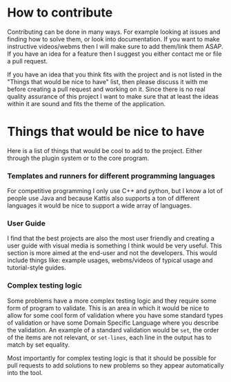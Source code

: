# How to contribute

Contributing can be done in many ways. For example looking at issues
and finding how to solve them, or look into documentation. If you want
to make instructive videos/webms then I will make sure to add
them/link them ASAP. If you have an idea for a feature then I suggest
you either contact me or file a pull request.

If you have an idea that you think fits with the project and is not
listed in the "Things that would be nice to have" list, then please
discuss it with me before creating a pull request and working on
it. Since there is no real quality assurance of this project I want to
make sure that at least the ideas within it are sound and fits the
theme of the application.

# Things that would be nice to have

Here is a list of things that would be cool to add to the
project. Either through the plugin system or to the core program.


### Templates and runners for different programming languages

For competitive programming I only use C++ and python, but I know a
lot of people use Java and because Kattis also supports a ton of
different languages it would be nice to support a wide array of
languages.


### User Guide

I find that the best projects are also the most user friendly and
creating a user guide with visual media is something I think would be
very useful. This section is more aimed at the end-user and not the
developers. This would include things like: example usages,
webms/videos of typical usage and tutorial-style guides.


### Complex testing logic

Some problems have a more complex testing logic and they require some
form of program to validate. This is an area in which it would be nice
to allow for some cool form of validation where you have some standard
types of validation or have some Domain Specific Language where you
describe the validation. An example of a standard validation would be
`set`, the order of the items are not relevant, or `set-lines`, each
line in the output has to match by set equality.

Most importantly for complex testing logic is that it should be possible for
pull requests to add solutions to new problems so they appear automatically into
the tool.

